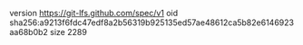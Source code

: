 version https://git-lfs.github.com/spec/v1
oid sha256:a9213f6fdc47edf8a2b56319b925135ed57ae48612ca5b82e6146923aa68b0b2
size 2289
